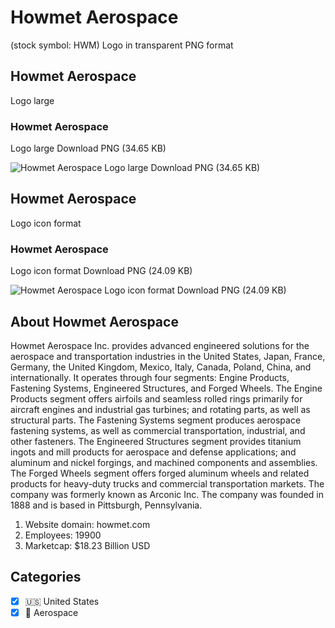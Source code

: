 # Howmet Aerospace
 (stock symbol: HWM) Logo in transparent PNG format

## Howmet Aerospace
 Logo large

### Howmet Aerospace
 Logo large Download PNG (34.65 KB)

![Howmet Aerospace
 Logo large Download PNG (34.65 KB)](/img/orig/HWM_BIG-d2e72d7b.png)

## Howmet Aerospace
 Logo icon format

### Howmet Aerospace
 Logo icon format Download PNG (24.09 KB)

![Howmet Aerospace
 Logo icon format Download PNG (24.09 KB)](/img/orig/HWM-0c921cd9.png)

## About Howmet Aerospace


Howmet Aerospace Inc. provides advanced engineered solutions for the aerospace and transportation industries in the United States, Japan, France, Germany, the United Kingdom, Mexico, Italy, Canada, Poland, China, and internationally. It operates through four segments: Engine Products, Fastening Systems, Engineered Structures, and Forged Wheels. The Engine Products segment offers airfoils and seamless rolled rings primarily for aircraft engines and industrial gas turbines; and rotating parts, as well as structural parts. The Fastening Systems segment produces aerospace fastening systems, as well as commercial transportation, industrial, and other fasteners. The Engineered Structures segment provides titanium ingots and mill products for aerospace and defense applications; and aluminum and nickel forgings, and machined components and assemblies. The Forged Wheels segment offers forged aluminum wheels and related products for heavy-duty trucks and commercial transportation markets. The company was formerly known as Arconic Inc. The company was founded in 1888 and is based in Pittsburgh, Pennsylvania.

1. Website domain: howmet.com
2. Employees: 19900
3. Marketcap: $18.23 Billion USD


## Categories
- [x] 🇺🇸 United States
- [x] 🚀 Aerospace

